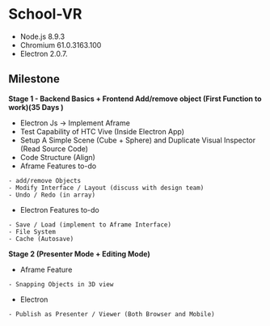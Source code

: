 # School-VR

- Node.js 8.9.3
- Chromium 61.0.3163.100
- Electron 2.0.7.

## Milestone

**Stage 1 - Backend Basics + Frontend Add/remove object (First Function to work)(35 Days )**

- Electron Js → Implement Aframe
- Test Capability of HTC Vive (Inside Electron App)
- Setup A Simple Scene (Cube + Sphere) and Duplicate Visual Inspector (Read Source Code)
- Code Structure (Align)
- Aframe Features to-do
```
- add/remove Objects
- Modify Interface / Layout (discuss with design team)
- Undo / Redo (in array)
```
- Electron Features to-do
```
- Save / Load (implement to Aframe Interface)
- File System
- Cache (Autosave)
```



**Stage 2 (Presenter Mode + Editing Mode)**

- Aframe Feature
```
- Snapping Objects in 3D view
```
- Electron
```
- Publish as Presenter / Viewer (Both Browser and Mobile)
```
